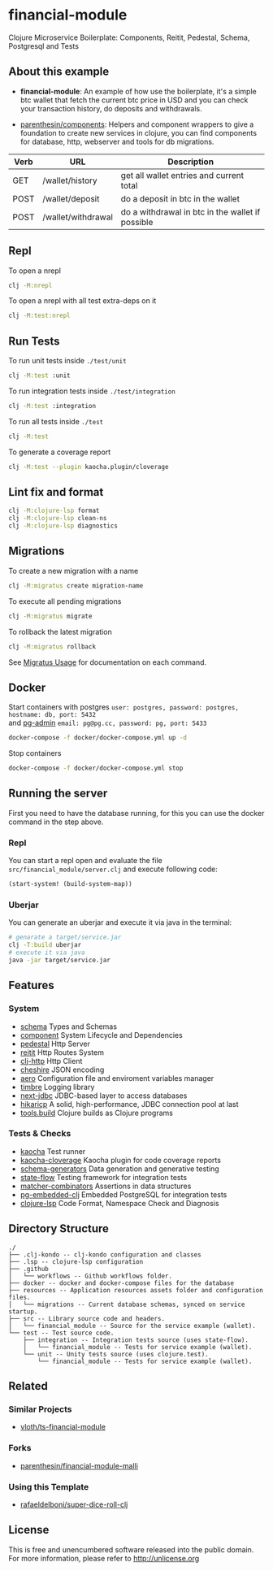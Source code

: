 # financial-module
Clojure Microservice Boilerplate: Components, Reitit, Pedestal, Schema, Postgresql and Tests

## About this example
 - **financial-module**: An example of how use the boilerplate, it's a simple btc wallet
that fetch the current btc price in USD and you can check your transaction history, do deposits and withdrawals.

- [parenthesin/components](https://github.com/parenthesin/components): Helpers and component wrappers to give a foundation to create new services in clojure,
you can find components for database, http, webserver and tools for db migrations.

Verb | URL                | Description
-----| ------------------ | ------------------------------------------------
GET  | /wallet/history    | get all wallet entries and current total
POST | /wallet/deposit    | do a deposit in btc in the wallet
POST | /wallet/withdrawal | do a withdrawal in btc in the wallet if possible

## Repl
To open a nrepl
```bash
clj -M:nrepl
```
To open a nrepl with all test extra-deps on it
```bash
clj -M:test:nrepl
```

## Run Tests
To run unit tests inside `./test/unit`
```bash
clj -M:test :unit
```
To run integration tests inside `./test/integration`
```bash
clj -M:test :integration
```
To run all tests inside `./test`
```bash
clj -M:test
```
To generate a coverage report 
```bash
clj -M:test --plugin kaocha.plugin/cloverage
```

## Lint fix and format

```bash
clj -M:clojure-lsp format
clj -M:clojure-lsp clean-ns
clj -M:clojure-lsp diagnostics
```

## Migrations
To create a new migration with a name
```bash
clj -M:migratus create migration-name
```
To execute all pending migrations
```bash
clj -M:migratus migrate
```
To rollback the latest migration
```bash
clj -M:migratus rollback
```
See [Migratus Usage](https://github.com/yogthos/migratus#usage) for documentation on each command.


## Docker
Start containers with postgres `user: postgres, password: postgres, hostname: db, port: 5432`  
and [pg-admin](http://localhost:5433) `email: pg@pg.cc, password: pg, port: 5433`
```bash
docker-compose -f docker/docker-compose.yml up -d
```
Stop containers
```bash
docker-compose -f docker/docker-compose.yml stop
```

## Running the server
First you need to have the database running, for this you can use the docker command in the step above.

### Repl
You can start a repl open and evaluate the file `src/financial_module/server.clj` and execute following code:
```clojure
(start-system! (build-system-map))
```

### Uberjar
You can generate an uberjar and execute it via java in the terminal:
```bash
# genarate a target/service.jar
clj -T:build uberjar
# execute it via java
java -jar target/service.jar
```

## Features

### System
- [schema](https://github.com/plumatic/schema) Types and Schemas
- [component](https://github.com/stuartsierra/component) System Lifecycle and Dependencies
- [pedestal](https://github.com/pedestal/pedestal) Http Server
- [reitit](https://github.com/metosin/reitit) Http Routes System 
- [clj-http](https://github.com/dakrone/clj-http) Http Client
- [cheshire](https://github.com/dakrone/cheshire) JSON encoding
- [aero](https://github.com/juxt/aero) Configuration file and enviroment variables manager
- [timbre](https://github.com/ptaoussanis/timbre) Logging library
- [next-jdbc](https://github.com/seancorfield/next-jdbc) JDBC-based layer to access databases
- [hikaricp](https://github.com/brettwooldridge/HikariCP) A solid, high-performance, JDBC connection pool at last
- [tools.build](https://github.com/clojure/tools.build) Clojure builds as Clojure programs

### Tests & Checks
- [kaocha](https://github.com/lambdaisland/kaocha) Test runner
- [kaocha-cloverage](https://github.com/lambdaisland/kaocha-cloverage) Kaocha plugin for code coverage reports
- [schema-generators](https://github.com/plumatic/schema-generators) Data generation and generative testing
- [state-flow](https://github.com/nubank/state-flow) Testing framework for integration tests
- [matcher-combinators](https://github.com/nubank/matcher-combinators) Assertions in data structures
- [pg-embedded-clj](https://github.com/Bigsy/pg-embedded-clj) Embedded PostgreSQL for integration tests
- [clojure-lsp](https://github.com/clojure-lsp/clojure-lsp/) Code Format, Namespace Check and Diagnosis

## Directory Structure
```
./
├── .clj-kondo -- clj-kondo configuration and classes
├── .lsp -- clojure-lsp configuration
├── .github
│   └── workflows -- Github workflows folder.
├── docker -- docker and docker-compose files for the database
├── resources -- Application resources assets folder and configuration files.
│   └── migrations -- Current database schemas, synced on service startup.
├── src -- Library source code and headers.
│   └── financial_module -- Source for the service example (wallet).
└── test -- Test source code.
    ├── integration -- Integration tests source (uses state-flow).
    │   └── financial_module -- Tests for service example (wallet).
    └── unit -- Unity tests source (uses clojure.test).
        └── financial_module -- Tests for service example (wallet).
```

## Related

### Similar Projects
- [vloth/ts-financial-module](https://github.com/vloth/ts-financial-module)

### Forks
- [parenthesin/financial-module-malli](https://github.com/parenthesin/financial-module-malli)

### Using this Template
- [rafaeldelboni/super-dice-roll-clj](https://github.com/rafaeldelboni/super-dice-roll-clj)

## License
This is free and unencumbered software released into the public domain.  
For more information, please refer to <http://unlicense.org>
